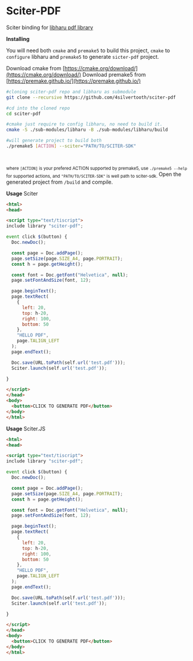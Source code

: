 # Sciter-PDF

Sciter binding for [libharu pdf library](https://github.com/libharu/libharu)

**Installing**

You will need both `cmake` and `premake5` to build this project, `cmake` to `configure` libharu and `premake5` to generate `sicter-pdf` project. 

Download cmake from [https://cmake.org/download/](https://cmake.org/download/)
Download premake5 from [https://premake.github.io/](https://premake.github.io/)

```sh
#cloning sciter-pdf repo and libharu as submodule
git clone --recursive https://github.com/4silvertooth/sciter-pdf

#cd into the cloned repo
cd sciter-pdf

#cmake just require to config libharu, no need to build it.
cmake -S ./sub-modules/libharu -B ./sub-modules/libharu/build

#will generate project to build both
./premake5 [ACTION] --sciter="PATH/TO/SCITER-SDK"
```
&nbsp;

<sub>where `[ACTION]` is your prefered ACTION supported by premake5, use `./premake5 --help` for supported actions, and `"PATH/TO/SCITER-SDK"` is well path to sciter-sdk. 
</sub>
Open the generated project from `/build` and compile.

**Usage** Sciter

```html
<html>
<head>

<script type="text/tiscript">
include library "sciter-pdf";

event click $(button) {
  Doc.newDoc();

  const page = Doc.addPage();
  page.setSize(page.SIZE_A4, page.PORTRAIT);
  const h = page.getHeight();

  const font = Doc.getFont("Helvetica", null);
  page.setFontAndSize(font, 12);

  page.beginText();
  page.textRect(
    {
      left: 20, 
      top: h-20, 
      right: 100, 
      bottom: 50
    }, 
    "HELLO PDF", 
    page.TALIGN_LEFT
  );
  page.endText();

  Doc.save(URL.toPath(self.url('test.pdf')));
  Sciter.launch(self.url('test.pdf'));

}

</script>
</head>
<body>
  <button>CLICK TO GENERATE PDF</button>
</body>
</html>
```

**Usage** Sciter.JS

```html
<html>
<head>

<script type="text/tiscript">
include library "sciter-pdf";

event click $(button) {
  Doc.newDoc();

  const page = Doc.addPage();
  page.setSize(page.SIZE_A4, page.PORTRAIT);
  const h = page.getHeight();

  const font = Doc.getFont("Helvetica", null);
  page.setFontAndSize(font, 12);

  page.beginText();
  page.textRect(
    {
      left: 20, 
      top: h-20, 
      right: 100, 
      bottom: 50
    }, 
    "HELLO PDF", 
    page.TALIGN_LEFT
  );
  page.endText();

  Doc.save(URL.toPath(self.url('test.pdf')));
  Sciter.launch(self.url('test.pdf'));

}

</script>
</head>
<body>
  <button>CLICK TO GENERATE PDF</button>
</body>
</html>
```
```